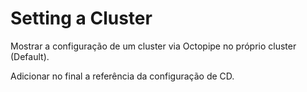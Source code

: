 # Setting a Cluster

Mostrar a configuração de um cluster via Octopipe no próprio cluster \(Default\).

Adicionar no final a referência da configuração de CD.

